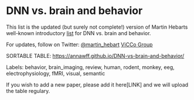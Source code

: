 # DNN vs. brain and behavior
This list is the updated  (but surely not complete!) version of Martin Hebarts well-known introductory [list](https://docs.google.com/document/d/1qil2ylAnw6XrHPymYjKKYNDJn2qZQYA_Qg2_ijl-MaQ/edit#heading=h.oj7nw2h2lp7j) for DNN vs. brain and behavior.

For updates, follow on Twitter: [@martin_hebart](https://twitter.com/martin_hebart)
[ViCCo Group](https://hebartlab.com/)

SORTABLE TABLE: https://annawff.github.io/DNN-vs-brain-and-behavior/

Labels: behavior, brain_imaging, review, human, rodent, monkey, eeg, electrophysiology, fMRI, visual, semantic


If you wish to add a new paper, please add it here[LINK] and we will upload the table regulary.

